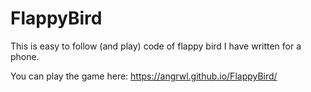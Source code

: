 # FlappyBird

This is easy to follow (and play) code of flappy bird I have written for a phone. 

You can play the game here: https://angrwl.github.io/FlappyBird/ 
